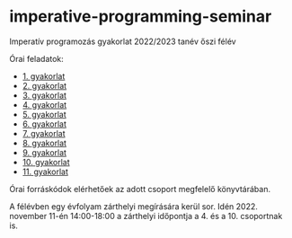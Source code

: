 # imperative-programming-seminar

Imperatív programozás gyakorlat 2022/2023 tanév őszi félév

Órai feladatok:

* [1. gyakorlat](exercises/01.md)
* [2. gyakorlat](exercises/02.md)
* [3. gyakorlat](exercises/03.md)
* [4. gyakorlat](exercises/04.md)
* [5. gyakorlat](exercises/05.md)
* [6. gyakorlat](exercises/06.md)
* [7. gyakorlat](exercises/07.md)
* [8. gyakorlat](exercises/08.md)
* [9. gyakorlat](exercises/09.md)
* [10. gyakorlat](exercises/10.md)
* [11. gyakorlat](exercises/11.md)


Órai forráskódok elérhetőek az adott csoport megfelelő könyvtárában.

A félévben egy évfolyam zárthelyi megírására kerül sor. Idén 2022. november 11-én 14:00-18:00 a zárthelyi időpontja a 4. és a 10. csoportnak is.

